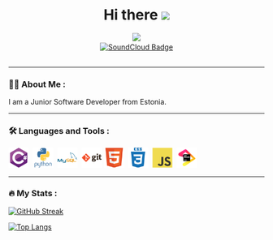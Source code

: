 <div id="header" align="center">
  <h1>Hi there <img src="https://media.giphy.com/media/hvRJCLFzcasrR4ia7z/giphy.gif" width="30px"/></h1>
  <img src="https://i.gifer.com/origin/6d/6d2ac6120bfcc9c81c4ac48612c61657_w200.gif" width="400"/>
</div>

<div id="badges" align="center">
  <a href="https://soundcloud.com/nemo-shield">
    <img src="https://img.shields.io/badge/SoundCloud-orange?style=for-the-badge&logo=soundcloud&logoColor=white" alt="SoundCloud Badge"/>
  </a>
</div>
<div align="center">
  <img src="https://komarev.com/ghpvc/?username=ednever&style=flat-square&color=blue" alt=""/>
</div>

---

### :man_technologist: About Me :
I am a Junior Software Developer from Estonia.

---

### :hammer_and_wrench: Languages and Tools :
<div>
  <img src="https://github.com/devicons/devicon/blob/master/icons/csharp/csharp-original.svg" title="C#"  alt="C#" width="40" height="40"/>&nbsp;
  <img src="https://github.com/devicons/devicon/blob/master/icons/python/python-original-wordmark.svg" title="Python"  alt="Python" width="40" height="40"/>&nbsp;
  <img src="https://github.com/devicons/devicon/blob/master/icons/mysql/mysql-original-wordmark.svg" title="MySQL"  alt="MySQL" width="40" height="40"/>&nbsp;  
  <img src="https://github.com/devicons/devicon/blob/master/icons/git/git-original-wordmark.svg" title="Git" **alt="Git" width="40" height="40"/>  
  <img src="https://github.com/devicons/devicon/blob/master/icons/html5/html5-original.svg" title="HTML5" alt="HTML" width="40" height="40"/>&nbsp;
  <img src="https://github.com/devicons/devicon/blob/master/icons/css3/css3-plain-wordmark.svg"  title="CSS3" alt="CSS" width="40" height="40"/>&nbsp;  
  <img src="https://github.com/devicons/devicon/blob/master/icons/javascript/javascript-original.svg" title="JavaScript" alt="JavaScript" width="40" height="40"/>&nbsp;
  <img src="https://github.com/devicons/devicon/blob/master/icons/jetbrains/jetbrains-original.svg" title="JetBrains" alt="JetBrains" width="40" height="40"/>&nbsp;
</div>

---

### :fire: My Stats :

[![GitHub Streak](http://github-readme-streak-stats.herokuapp.com?user=ednever&theme=dark&background=000000)](https://git.io/streak-stats)

[![Top Langs](https://github-readme-stats.vercel.app/api/top-langs/?username=ednever&layout=compact&theme=vision-friendly-dark)](https://github.com/anuraghazra/github-readme-stats)
